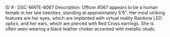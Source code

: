 ID # : DSC-MATE-8067
Description: Officer 8067 appears to be a human female in her late twenties, standing at approximately 5'6". Her most striking features are her eyes, which are implanted with virtual reality Rainbow LED optics, and her ears, which are pierced with Red Cross earrings. She is often seen wearing a black leather choker accented with metallic studs.